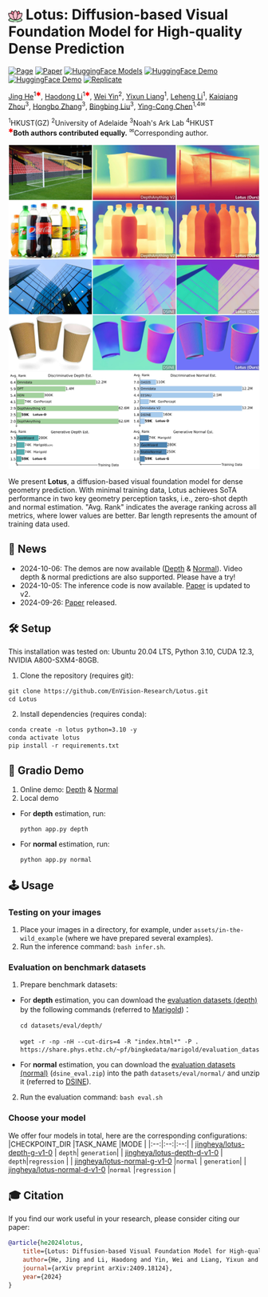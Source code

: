 # <img src="assets/badges/lotus_icon.png" alt="lotus" style="height:1em; vertical-align:bottom;"/> Lotus: Diffusion-based Visual Foundation Model for High-quality Dense Prediction

[![Page](https://img.shields.io/badge/Project-Website-pink?logo=googlechrome&logoColor=white)](https://lotus3d.github.io/)
[![Paper](https://img.shields.io/badge/arXiv-Paper-b31b1b?logo=arxiv&logoColor=white)](https://arxiv.org/abs/2409.18124)
[![HuggingFace Models](https://img.shields.io/badge/%F0%9F%A4%97-Models-yellow)](https://huggingface.co/models?search=jingheya/lotus)
[![HuggingFace Demo](https://img.shields.io/badge/🤗%20HuggingFace-Demo%20(Depth)-yellow)](https://huggingface.co/spaces/haodongli/Lotus_Depth)
[![HuggingFace Demo](https://img.shields.io/badge/🤗%20HuggingFace-Demo%20(Normal)-yellow)](https://huggingface.co/spaces/haodongli/Lotus_Normal)
[![Replicate](https://replicate.com/chenxwh/lotus/badge?logo=data:image/png;base64,iVBORw0KGgoAAAANSUhEUgAAAgAAAAIAAQAAAADcA+lXAAAAgUlEQVR4Ae3MURFAABQAsHcniCj6txBBAfgGAMAWYPE9AAAAAAAAAABZPW1DIBAIBAKBII8dBAKBQCAYCJJ6xI2BQCAQCASCKgb8OhAIBAJBWnc8IBAIBAKBQFBEn0AgEAgEAoFAIBAIBAKBQCAQCAQCgUAgEAj2AwAAAAAAAABoAC8mT5WJjIdGAAAAAElFTkSuQmCC)](https://replicate.com/chenxwh/lotus)

[Jing He](https://scholar.google.com/citations?hl=en&user=RsLS11MAAAAJ)<sup>1<span style="color:red;">&#10033;</span></sup>,
[Haodong Li](https://haodong-li.com/)<sup>1<span style="color:red;">&#10033;</span></sup>,
[Wei Yin](https://yvanyin.net/)<sup>2</sup>,
[Yixun Liang](https://yixunliang.github.io/)<sup>1</sup>,
[Leheng Li](https://len-li.github.io/)<sup>1</sup>,
[Kaiqiang Zhou]()<sup>3</sup>,
[Hongbo Zhang]()<sup>3</sup>,
[Bingbing Liu](https://scholar.google.com/citations?user=-rCulKwAAAAJ&hl=en)<sup>3</sup>,
[Ying-Cong Chen](https://www.yingcong.me/)<sup>1,4&#9993;</sup>

<span class="author-block"><sup>1</sup>HKUST(GZ)</span>
<span class="author-block"><sup>2</sup>University of Adelaide</span>
<span class="author-block"><sup>3</sup>Noah's Ark Lab</span>
<span class="author-block"><sup>4</sup>HKUST</span><br>
<span class="author-block">
    <sup style="color:red;">&#10033;</sup>**Both authors contributed equally.**
    <sup>&#9993;</sup>Corresponding author.
</span>

![teaser](assets/badges/teaser_1.jpg)
![teaser](assets/badges/teaser_2.jpg)

We present **Lotus**, a diffusion-based visual foundation model for dense geometry prediction. With minimal training data, Lotus achieves SoTA performance in two key geometry perception tasks, i.e., zero-shot depth and normal estimation. "Avg. Rank" indicates the average ranking across all metrics, where lower values are better. Bar length represents the amount of training data used.

## 📢 News
- 2024-10-06: The demos are now available ([Depth](https://huggingface.co/spaces/haodongli/Lotus_Depth) & [Normal](https://huggingface.co/spaces/haodongli/Lotus_Normal)). Video depth & normal predictions are also supported. Please have a try! <br>
- 2024-10-05: The inference code is now available. [Paper](https://arxiv.org/abs/2409.18124) is updated to v2. <br>
- 2024-09-26: [Paper](https://arxiv.org/abs/2409.18124) released. <br>

## 🛠️ Setup
This installation was tested on: Ubuntu 20.04 LTS, Python 3.10, CUDA 12.3, NVIDIA A800-SXM4-80GB.  

1. Clone the repository (requires git):
```
git clone https://github.com/EnVision-Research/Lotus.git
cd Lotus
```

2. Install dependencies (requires conda):
```
conda create -n lotus python=3.10 -y
conda activate lotus
pip install -r requirements.txt 
```

## 🤗 Gradio Demo

1. Online demo: [Depth](https://huggingface.co/spaces/haodongli/Lotus_Depth) & [Normal](https://huggingface.co/spaces/haodongli/Lotus_Normal)
2. Local demo
- For **depth** estimation, run:
    ```
    python app.py depth
    ```
- For **normal** estimation, run:
    ```
    python app.py normal
    ```

## 🕹️ Usage
### Testing on your images
1. Place your images in a directory, for example, under `assets/in-the-wild_example` (where we have prepared several examples). 
2. Run the inference command: `bash infer.sh`. 

### Evaluation on benchmark datasets
1. Prepare benchmark datasets:
- For **depth** estimation, you can download the [evaluation datasets (depth)](https://share.phys.ethz.ch/~pf/bingkedata/marigold/evaluation_dataset/) by the following commands (referred to [Marigold](https://github.com/prs-eth/Marigold?tab=readme-ov-file#-evaluation-on-test-datasets-))：
    ```
    cd datasets/eval/depth/
    
    wget -r -np -nH --cut-dirs=4 -R "index.html*" -P . https://share.phys.ethz.ch/~pf/bingkedata/marigold/evaluation_dataset/
    ```
- For **normal** estimation, you can download the  [evaluation datasets (normal)](https://drive.google.com/drive/folders/1t3LMJIIrSnCGwOEf53Cyg0lkSXd3M4Hm?usp=drive_link) (`dsine_eval.zip`) into the path `datasets/eval/normal/` and unzip it (referred to [DSINE](https://github.com/baegwangbin/DSINE?tab=readme-ov-file#getting-started)). 

2. Run the evaluation command: `bash eval.sh`

### Choose your model
We offer four models in total, here are the corresponding configurations:
|CHECKPOINT_DIR |TASK_NAME |MODE |
|:--:|:--:|:--:|
| [jingheya/lotus-depth-g-v1-0](https://huggingface.co/jingheya/lotus-depth-g-v1-0) | `depth`| `generation`|
| [jingheya/lotus-depth-d-v1-0](https://huggingface.co/jingheya/lotus-depth-d-v1-0) | `depth`|`regression` |
| [jingheya/lotus-normal-g-v1-0](https://huggingface.co/jingheya/lotus-normal-g-v1-0) |`normal` | `generation`|
| [jingheya/lotus-normal-d-v1-0](https://huggingface.co/jingheya/lotus-normal-d-v1-0) |`normal` |`regression` |

## 🎓 Citation
If you find our work useful in your research, please consider citing our paper:
```bibtex
@article{he2024lotus,
    title={Lotus: Diffusion-based Visual Foundation Model for High-quality Dense Prediction},
    author={He, Jing and Li, Haodong and Yin, Wei and Liang, Yixun and Li, Leheng and Zhou, Kaiqiang and Liu, Hongbo and Liu, Bingbing and Chen, Ying-Cong},
    journal={arXiv preprint arXiv:2409.18124},
    year={2024}
}
```
